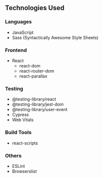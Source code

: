 ## Technologies Used

### Languages
- JavaScript
- Sass (Syntactically Awesome Style Sheets)

### Frontend
- React
  - react-dom
  - react-router-dom
  - react-parallax

### Testing
- @testing-library/react
- @testing-library/jest-dom
- @testing-library/user-event
- Cypress
- Web Vitals

### Build Tools
- react-scripts

### Others
- ESLint
- Browserslist
